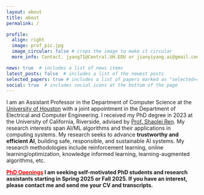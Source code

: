 ```yaml
---
layout: about
title: about
permalink: /

profile:
  align: right
  image: prof_pic.jpg
  image_circular: false # crops the image to make it circular
  more_info: Contact. jyang71@Central.UH.EDU or jianyiyang.ai@gmail.com

news: true  # includes a list of news items
latest_posts: false  # includes a list of the newest posts
selected_papers: true # includes a list of papers marked as "selected={true}"
social: true  # includes social icons at the bottom of the page
---
```


I am an Assistant Professor in the Department of Computer Science at the [University of Houston](https://www.uh.edu) with a joint appointment in the Department of Electrical and Computer Engineering.
I received my PhD degree in 2023 at the University of California, Riverside, advised by [Prof. Shaolei Ren](https://shaoleiren.github.io). 
My research interests span AI/ML algorithms and their applications in computing systems.  My research seeks to advance **trustworthy and efficient AI**, building safe, responsible, and sustainable AI systems. My research methodologies include reinforcement learning, online learning/optimization, knowledge informed learning, learning-augmented algorithms, etc.


**[<span style="color: red;">PhD Openings</span>](https://jyang-ai.github.io/papers/files/Openings.pdf) I am seeking self-motivated PhD students and research assistants starting in Spring 2025 or Fall 2025. If you have an interest, please contact me and send me your CV and transcripts.**





